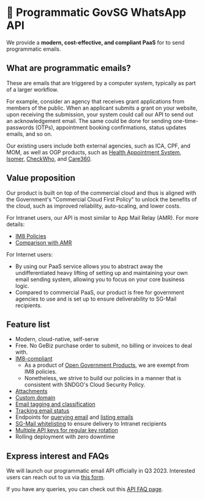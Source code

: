 # 📨 Programmatic GovSG WhatsApp API

We provide a **modern, cost-effective, and compliant PaaS** for to send programmatic emails.

## What are programmatic emails?

These are emails that are triggered by a computer system, typically as part of a larger workflow.

For example, consider an agency that receives grant applications from members of the public. When an applicant submits a grant on your website, upon receiving the submission, your system could call our API to send out an acknowledgement email. The same could be done for sending one-time-passwords (OTPs), appointment booking confirmations, status updates emails, and so on.

Our existing users include both external agencies, such as ICA, CPF, and MOM, as well as OGP products, such as [Health Appointment System](https://book.health.gov.sg/), [Isomer](https://www.isomer.gov.sg/), [CheckWho](https://checkwho.gov.sg/login), and [Care360](https://care360.health.gov.sg/login).

## Value proposition

Our product is built on top of the commercial cloud and thus is aligned with the Government's "Commercial Cloud First Policy" to unlock the benefits of the cloud, such as improved reliability, auto-scaling, and lower costs.

For Intranet users, our API is most similar to App Mail Relay (AMR). For more details:

* [IM8 Policies](../overview/im8-policies.md)
* [Comparison with AMR](../programmatic-email-api/comparison-with-amr.md)

For Internet users:

* By using our PaaS service allows you to abstract away the undifferentiated heavy lifting of setting up and maintaining your own email sending system, allowing you to focus on your core business logic.
* Compared to commercial PaaS, our product is free for government agencies to use and is set up to ensure deliverability to SG-Mail recipients.

## Feature list

* Modern, cloud-native, self-serve
* Free. No GeBiz purchase order to submit, no billing or invoices to deal with.
* [IM8-compliant](../overview/im8-policies.md)
  * As a product of [Open Government Products](https://www.open.gov.sg/), we are exempt from IM8 policies.
  * Nonetheless, we strive to build our policies in a manner that is consistent with SNDGO's Cloud Security Policy.
* [Attachments](../programmatic-email-api/send-email-api/attachments.md)
* [Custom domain](../programmatic-email-api/custom-from-address.md)
* [Email tagging and classification](../programmatic-email-api/send-email-api/email-tagging-and-classification.md)
* [Tracking email status](../programmatic-email-api/tracking-email-status.md)
* Endpoints for [querying email](../programmatic-email-api/get-email-by-id-api.md) and [listing emails](../programmatic-email-api/list-emails-api.md)
* [SG-Mail whitelisting](../programmatic-email-api/sg-mail-whitelisting.md) to ensure delivery to Intranet recipients
* [Multiple API keys for regular key rotation](../api-key-management/)
* Rolling deployment with zero downtime

## Express interest and FAQs

We will launch our programmatic email API officially in Q3 2023. Interested users can reach out to us via [this form](https://go.gov.sg/postmanp-api-wogict).

If you have any queries, you can check out this [API FAQ page](../frequently-asked-questions.md).
